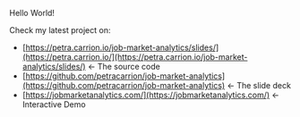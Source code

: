 Hello World!

Check my latest project on:

* [https://petra.carrion.io/job-market-analytics/slides/](https://petra.carrion.io/](https://petra.carrion.io/job-market-analytics/slides/) ← The source code
* [https://github.com/petracarrion/job-market-analytics](https://github.com/petracarrion/job-market-analytics) ← The slide deck
* [https://jobmarketanalytics.com/](https://jobmarketanalytics.com/) ← Interactive Demo
